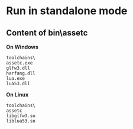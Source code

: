 # Run in standalone mode

## Content of bin\assetc

**On Windows**

```
toolchains\
assetc.exe
glfw3.dll
harfang.dll
lua.exe
lua53.dll
```

**On Linux**

```
toolchains\
assetc
libglfw3.so
liblua53.so
```